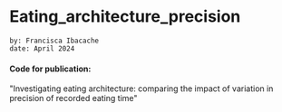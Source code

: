 # Eating_architecture_precision

    by: Francisca Ibacache
    date: April 2024

#### Code for publication: 

"Investigating eating architecture: comparing the impact of variation in precision of recorded eating time" 
